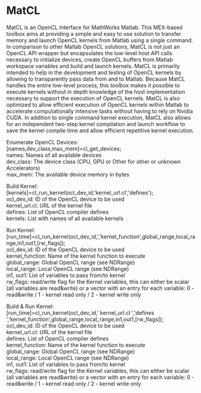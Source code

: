 # MatCL
MatCL is an OpenCL interface for MathWorks Matlab. This MEX-based toolbox aims at providing a simple and easy to use solution to transfer memory and launch OpenCL kernels from Matlab using a single command.
In comparison to other Matlab OpenCL solutions, MatCL is not just an OpenCL API wrapper but encapsulates the low-level host API calls necessary to initialize devices, create OpenCL buffers from Matlab workspace variables and build and launch kernels.
MatCL is primarily intended to help in the development and testing of OpenCL kernels by allowing to transparently pass data from and to Matlab. 
Because MatCL handles the entire low-level process, this toolbox makes it possible to execute kernels without in depth knowledge of the host implementation necessary to support the execution of OpenCL kernels.
MatCL is also optimized to allow efficient execution of OpenCL kernels within Matlab to accelerate computationally intensive tasks without having to rely on Nvidia CUDA. In addition to single command kernel execution, MatCL also allows for an independent two-step kernel compilation and launch workflow to save the kernel compile time and allow efficient repetitive kernel execution. 


Enumerate OpenCL Devices:<br/>
[names,dev_class,max_mem]=cl_get_devices;<br/>
names: Names of all available devices<br/>
dev_class: The device class (CPU, GPU or Other for other or unknown Accelerators)<br/>
max_mem: The available device memory in bytes<br/>


Build Kernel:<br/>
[kernels]=cl_run_kernel(ocl_dev_id,'kernel_url.cl','defines');<br/>
ocl_dev_id: ID of the OpenCL device to be used<br/>
kernel_url.cl: URL of the kernel file<br/>
defines: List of OpenCL compiler defines<br/>
kernels: List with names of all available kernels<br/>

Run Kernel:<br/>
[run_time]=cl_run_kernel(ocl_dev_id,','kernel_function',global_range,local_range,in1,out1,[rw_flags]);<br/>
ocl_dev_id: ID of the OpenCL device to be used<br/>
kernel_function: Name of the kernel function to execute<br/>
global_range: Global OpenCL range (see NDRange)<br/>
local_range: Local OpenCL range (see NDRange)<br/>
in1, out1: List of variables to pass from/to kernel<br/>
rw_flags: read/write flag for the Kernel variables, this can either be scalar (all variables are read&write) or a vector with an entry for each variable: 0 - read&write / 1 - kernel read only / 2 - kernel write only<br/>

Build & Run Kernel:<br/>
[run_time]=cl_run_kernel(ocl_dev_id,' kernel_url.cl ','defines ','kernel_function',global_range,local_range,in1,out1,[rw_flags]);<br/>
ocl_dev_id: ID of the OpenCL device to be used<br/>
kernel_url.cl: URL of the kernel file<br/>
defines: List of OpenCL compiler defines<br/>
kernel_function: Name of the kernel function to execute<br/>
global_range: Global OpenCL range (see NDRange)<br/>
local_range: Local OpenCL range (see NDRange)<br/>
in1, out1: List of variables to pass from/to kernel<br/>
rw_flags: read/write flag for the Kernel variables, this can either be scalar (all variables are read&write) or a vector with an entry for each variable: 0 - read&write / 1 - kernel read only / 2 - kernel write only<br/>

